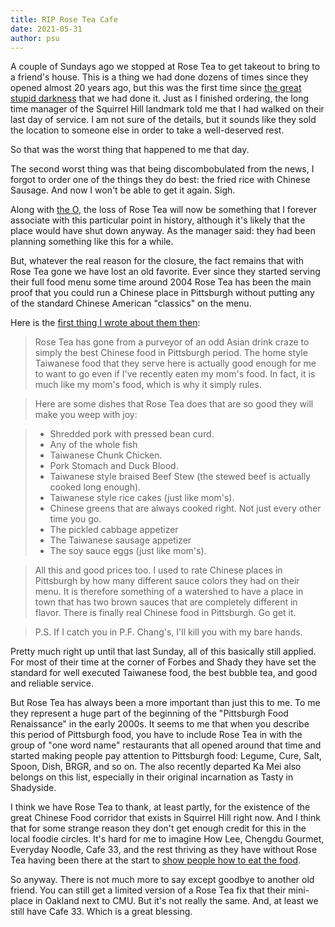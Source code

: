 ```yaml
---
title: RIP Rose Tea Cafe
date: 2021-05-31
author: psu
---
```


A couple of Sundays ago we stopped at Rose Tea to get takeout to bring to a friend's
house. This is a thing we had done dozens of times since they opened almost 20 years ago,
but this was the first time since [the great stupid darkness](/so-youre-in-a-global-pandemic.html)
that we had done it. Just as I finished ordering, the long time manager
of the Squirrel Hill landmark told me that I had walked on their last day of service. I am
not sure of the details, but it sounds like they sold the location to someone else in
order to take a well-deserved rest.

So that was the worst thing that happened to me that day.

The second worst thing was that being discombobulated from the news, I forgot to order
one of the things they do best: the fried rice with Chinese Sausage. And now I won't be
able to get it again. Sigh.

Along with [the O](/rip-the-o.html), the loss of Rose Tea will now be something that I
forever associate with this particular point in history, although it's likely that the
place would have shut down anyway. As the manager said: they had been planning something
like this for a while.

But, whatever the real reason for the closure, the fact remains that with Rose Tea gone we
have lost an old favorite. Ever since they started serving their full food menu some time
around 2004 Rose Tea has been the main proof that you could run a Chinese place in
Pittsburgh without putting any of the standard Chinese American "classics" on the menu.

Here is the [first thing I wrote about them
then](http://www.tleaves.com/weblog/archives/000260.html):

> Rose Tea has gone from a purveyor of an odd Asian drink craze to simply the best Chinese food in Pittsburgh period. The home style Taiwanese food that they serve here is actually good enough for me to want to go even if I've recently eaten my mom's food. In fact, it is much like my mom's food, which is why it simply rules.

> Here are some dishes that Rose Tea does that are so good they will make you weep with joy:

> - Shredded pork with pressed bean curd.
> - Any of the whole fish
> - Taiwanese Chunk Chicken.
> - Pork Stomach and Duck Blood.
> - Taiwanese style braised Beef Stew (the stewed beef is actually cooked long enough).
> - Taiwanese style rice cakes (just like mom's).
> - Chinese greens that are always cooked right. Not just every other time you go.
> - The pickled cabbage appetizer
> - The Taiwanese sausage appetizer
> - The soy sauce eggs (just like mom's).

>All this and good prices too. I used to rate Chinese places in Pittsburgh by how many different sauce colors they had on their menu. It is therefore something of a watershed to have a place in town that has two brown sauces that are completely different in flavor. There is finally real Chinese food in Pittsburgh. Go get it.

> P.S. If I catch you in P.F. Chang's, I'll kill you with my bare hands.

Pretty much right up until that last Sunday, all of this basically still applied. For most
of their time at the corner of Forbes and Shady they have set the standard for well
executed Taiwanese food, the best bubble tea, and good and reliable service.

But Rose Tea has always been a  more important than just this to me. To me they represent
a huge part of the beginning of the "Pittsburgh Food Renaissance" in the early 2000s. It
seems to me that when you describe this period of Pittsburgh food, you have to include
Rose Tea in with the group of "one word name" restaurants that all opened around that time
and started making people pay attention to Pittsburgh food: Legume, Cure, Salt, Spoon,
Dish, BRGR, and so on. The also recently departed Ka Mei also belongs on this list,
especially in their original incarnation as Tasty in Shadyside. 

I think we have Rose Tea to thank, at least partly, for the existence of the great Chinese
Food corridor that exists in Squirrel Hill right now. And I think that for some strange
reason they don't get enough credit for this in the local foodie circles. It's hard for me
to imagine How Lee, Chengdu Gourmet, Everyday Noodle, Cafe 33, and the rest thriving as
they have without Rose Tea having been there at the start to [show people how to eat the
food](/the-rose-tea-effect.html).

So anyway. There is not much more to say except goodbye to another old friend. You
can still get a limited version of a Rose Tea fix that their mini-place in Oakland next to
CMU. But it's not really the same. And, at least we still have Cafe 33. Which is a great blessing.